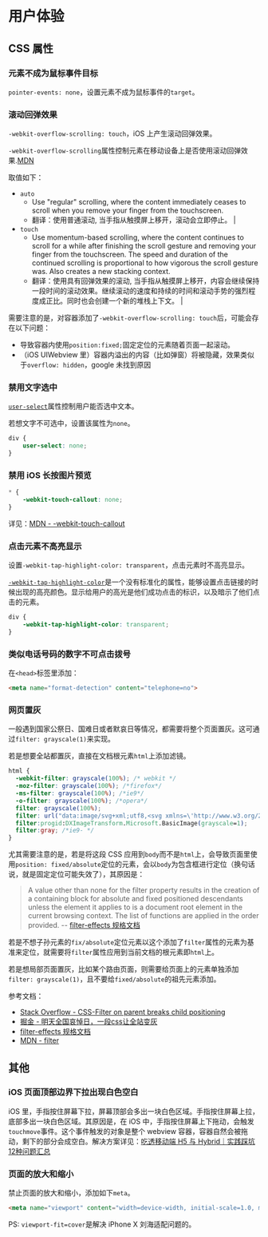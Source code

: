 # 用户体验

## CSS 属性

### 元素不成为鼠标事件目标

`pointer-events: none`，设置元素不成为鼠标事件的`target`。

### 滚动回弹效果

`-webkit-overflow-scrolling: touch`，iOS 上产生滚动回弹效果。

`-webkit-overflow-scrolling`属性控制元素在移动设备上是否使用滚动回弹效果.[MDN](https://developer.mozilla.org/zh-CN/docs/Web/CSS/-webkit-overflow-scrolling)

取值如下：

- `auto`
  - Use "regular" scrolling, where the content immediately ceases to scroll when you remove your finger from the touchscreen.
  - 翻译：使用普通滚动, 当手指从触摸屏上移开，滚动会立即停止。                                                                                                                   |
- `touch`
  - Use momentum-based scrolling, where the content continues to scroll for a while after finishing the scroll gesture and removing your finger from the touchscreen. The speed and duration of the continued scrolling is proportional to how vigorous the scroll gesture was. Also creates a new stacking context.
  - 翻译：使用具有回弹效果的滚动, 当手指从触摸屏上移开，内容会继续保持一段时间的滚动效果。继续滚动的速度和持续的时间和滚动手势的强烈程度成正比。同时也会创建一个新的堆栈上下文。 |

需要注意的是，对容器添加了`-webkit-overflow-scrolling: touch`后，可能会存在以下问题：

- 导致容器内使用`position:fixed;`固定定位的元素随着页面一起滚动。
- （iOS UIWebview 里）容器内溢出的内容（比如弹窗）将被隐藏，效果类似于`overflow: hidden`，google 未找到原因

### 禁用文字选中

[`user-select`](https://developer.mozilla.org/zh-CN/docs/Web/CSS/user-select)属性控制用户能否选中文本。

若想文字不可选中，设置该属性为`none`。

```css
div {
    user-select: none;
}
```

### 禁用 iOS 长按图片预览

```css
* {
    -webkit-touch-callout: none;
}
```

详见：[MDN - -webkit-touch-callout](https://developer.mozilla.org/zh-CN/docs/Web/CSS/-webkit-touch-callout)

### 点击元素不高亮显示

设置`-webkit-tap-highlight-color: transparent`，点击元素时不高亮显示。

[`-webkit-tap-highlight-color`](https://developer.mozilla.org/zh-CN/docs/Web/CSS/-webkit-tap-highlight-color)是一个没有标准化的属性，能够设置点击链接的时候出现的高亮颜色。显示给用户的高光是他们成功点击的标识，以及暗示了他们点击的元素。

```css
div {
    -webkit-tap-highlight-color: transparent;
}
```

### 类似电话号码的数字不可点击拨号

在`<head>`标签里添加：

```html
<meta name="format-detection" content="telephone=no">
```

### 网页置灰

一般遇到国家公祭日、国难日或者默哀日等情况，都需要将整个页面置灰。这可通过`filter: grayscale(1)`来实现。

若是想要全站都置灰，直接在文档根元素`html`上添加滤镜。

```css
html {
  -webkit-filter: grayscale(100%); /* webkit */
  -moz-filter: grayscale(100%); /*firefox*/
  -ms-filter: grayscale(100%); /*ie9*/
  -o-filter: grayscale(100%); /*opera*/
  filter: grayscale(100%);
  filter: url("data:image/svg+xml;utf8,<svg xmlns=\'http://www.w3.org/2000/svg\'><filter id=\'grayscale\'><feColorMatrix type=\'matrix\' values=\'0.3333 0.3333 0.3333 0 0 0.3333 0.3333 0.3333 0 0 0.3333 0.3333 0.3333 0 0 0 0 0 1 0\'/></filter></svg>#grayscale");
  filter:progid:DXImageTransform.Microsoft.BasicImage(grayscale=1);
  filter:gray; /*ie9- */
}
```

尤其需要注意的是，若是将这段 CSS 应用到`body`而不是`html`上，会导致页面里使用`position: fixed/absolute`定位的元素，会以`body`为包含框进行定位（换句话说，就是固定定位可能失效了），其原因是：

> A value other than none for the filter property results in the creation of a containing block for absolute and fixed positioned descendants unless the element it applies to is a document root element in the current browsing context. The list of functions are applied in the order provided. -- [filter-effects 规格文档](https://drafts.fxtf.org/filter-effects/#FilterProperty)

若是不想子孙元素的`fix/absolute`定位元素以这个添加了`filter`属性的元素为基准来定位，就需要将`filter`属性应用到当前文档的根元素即`html`上。

若是想局部页面置灰，比如某个路由页面，则需要给页面上的元素单独添加`filter: grayscale(1)`，且不要给`fixed/absolute`的祖先元素添加。

参考文档：

- [Stack Overflow - CSS-Filter on parent breaks child positioning](https://stackoverflow.com/questions/52937708/css-filter-on-parent-breaks-child-positioning)
- [掘金 - 明天全国哀悼日，一段css让全站变灰](https://juejin.im/post/5e86e221e51d4546ce27b99c)
- [filter-effects 规格文档](https://drafts.fxtf.org/filter-effects/#FilterProperty)
- [MDN - filter](https://developer.mozilla.org/zh-CN/docs/Web/CSS/filter)

## 其他

### iOS 页面顶部边界下拉出现白色空白

iOS 里，手指按住屏幕下拉，屏幕顶部会多出一块白色区域。手指按住屏幕上拉，底部多出一块白色区域。其原因是，在 iOS 中，手指按住屏幕上下拖动，会触发`touchmove`事件。这个事件触发的对象是整个 webview 容器，容器自然会被拖动，剩下的部分会成空白。解决方案详见：[吃透移动端 H5 与 Hybrid｜实践踩坑12种问题汇总](https://mp.weixin.qq.com/s/5qrkNYQgUunm1UbT4QPgBg)

### 页面的放大和缩小

禁止页面的放大和缩小，添加如下`meta`。

```html
<meta name="viewport" content="width=device-width, initial-scale=1.0, maximum-scale=1.0, minimum-scale=1.0, user-scalable=no, viewport-fit=cover" />
```

PS: `viewport-fit=cover`是解决 iPhone X 刘海适配问题的。
